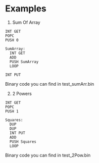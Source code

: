 # Examples

1. Sum Of Array
```
INT GET
POPC
PUSH 0

SumArray:
  INT GET
  ADD
  PUSH SumArray
  LOOP

INT PUT
```
Binary code you can find in test_sumArr.bin

2. 2 Powers
```
INT GET
POPC
PUSH 1

Squares:
  DUP
  DUP
  INT PUT
  ADD
  PUSH Squares
  LOOP
```
Binary code you can find in test_2Pow.bin
